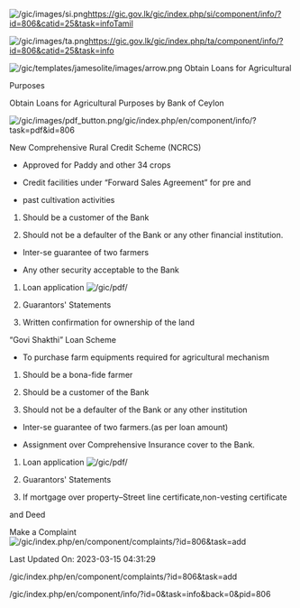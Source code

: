 <!-- Source: https://gic.gov.lk/gic/index.php/en/component/info/?id=806&catid=25&task=info -->

![/gic/images/si.png](/gic/images/si.png)https://gic.gov.lk/gic/index.php/si/component/info/?id=806&catid=25&task=infoTamil

![/gic/images/ta.png](/gic/images/ta.png)https://gic.gov.lk/gic/index.php/ta/component/info/?id=806&catid=25&task=info

![/gic/templates/jamesolite/images/arrow.png](/gic/templates/jamesolite/images/arrow.png) Obtain Loans for Agricultural

Purposes

Obtain Loans for Agricultural Purposes by Bank of Ceylon

![/gic/images/pdf_button.png](/gic/images/pdf_button.png)/gic/index.php/en/component/info/?task=pdf&id=806

New Comprehensive Rural Credit Scheme (NCRCS)

 * Approved for Paddy and other 34 crops

 * Credit facilities under “Forward Sales Agreement” for pre and

 * past cultivation activities

 1. Should be a customer of the Bank

 2. Should not be a defaulter of the Bank or any other financial institution.

 * Inter-se guarantee of two farmers

 * Any other security acceptable to the Bank

 1. Loan application ![/gic/pdf/](/gic/pdf/)

 2. Guarantors' Statements

 3. Written confirmation for ownership of the land

“Govi Shakthi” Loan Scheme

 * To purchase farm equipments required for agricultural mechanism

 1. Should be a bona-fide farmer

 2. Should be a customer of the Bank

 3. Should not be a defaulter of the Bank or any other institution

 * Inter-se guarantee of two farmers.(as per loan amount)

 * Assignment over Comprehensive Insurance cover to the Bank.

 1. Loan application ![/gic/pdf/](/gic/pdf/)

 2. Guarantors' Statements

 3. If mortgage over property–Street line certificate,non-vesting certificate

 and Deed

Make a Complaint ![/gic/index.php/en/component/complaints/?id=806&task=add](/gic/index.php/en/component/complaints/?id=806&task=add)

Last Updated On: 2023-03-15 04:31:29

/gic/index.php/en/component/complaints/?id=806&task=add

/gic/index.php/en/component/info/?id=0&task=info&back=0&pid=806